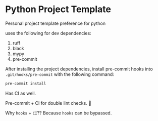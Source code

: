 # Python Project Template

Personal project template preference for python

uses the following for dev dependencies:

1. ruff
2. black
3. mypy
4. pre-commit

After installing the project dependencies, install pre-commit hooks into
`.git/hooks/pre-commit` with the following command:

```sh
pre-commit install
```

Has CI as well.

Pre-commit + CI for double lint checks. 🤩

Why `hooks` + `CI`?? Because `hooks` can be bypassed.
